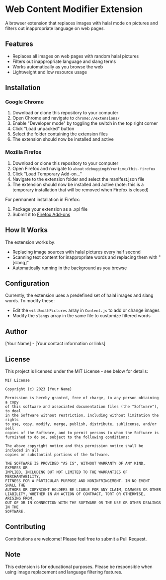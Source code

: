 # Web Content Modifier Extension

A browser extension that replaces images with halal mode on pictures and filters out inappropriate language on web pages.

## Features

- Replaces all images on web pages with random halal pictures
- Filters out inappropriate language and slang terms
- Works automatically as you browse the web
- Lightweight and low resource usage

## Installation

### Google Chrome

1. Download or clone this repository to your computer
2. Open Chrome and navigate to `chrome://extensions/`
3. Enable "Developer mode" by toggling the switch in the top right corner
4. Click "Load unpacked" button
5. Select the folder containing the extension files
6. The extension should now be installed and active

### Mozilla Firefox

1. Download or clone this repository to your computer
2. Open Firefox and navigate to `about:debugging#/runtime/this-firefox`
3. Click "Load Temporary Add-on..."
4. Navigate to the extension folder and select the manifest.json file
5. The extension should now be installed and active (note: this is a temporary installation that will be removed when Firefox is closed)

For permanent installation in Firefox:

1. Package your extension as a .xpi file
2. Submit it to [Firefox Add-ons](https://addons.mozilla.org/developers/)

## How It Works

The extension works by:

- Replacing image sources with halal pictures every half second
- Scanning text content for inappropriate words and replacing them with "[slang]"
- Automatically running in the background as you browse

## Configuration

Currently, the extension uses a predefined set of halal images and slang words. To modify these:

- Edit the `willSmithPictures` array in `Content.js` to add or change images
- Modify the `slangs` array in the same file to customize filtered words

## Author

[Your Name] - [Your contact information or links]

## License

This project is licensed under the MIT License - see below for details:

```
MIT License

Copyright (c) 2023 [Your Name]

Permission is hereby granted, free of charge, to any person obtaining a copy
of this software and associated documentation files (the "Software"), to deal
in the Software without restriction, including without limitation the rights
to use, copy, modify, merge, publish, distribute, sublicense, and/or sell
copies of the Software, and to permit persons to whom the Software is
furnished to do so, subject to the following conditions:

The above copyright notice and this permission notice shall be included in all
copies or substantial portions of the Software.

THE SOFTWARE IS PROVIDED "AS IS", WITHOUT WARRANTY OF ANY KIND, EXPRESS OR
IMPLIED, INCLUDING BUT NOT LIMITED TO THE WARRANTIES OF MERCHANTABILITY,
FITNESS FOR A PARTICULAR PURPOSE AND NONINFRINGEMENT. IN NO EVENT SHALL THE
AUTHORS OR COPYRIGHT HOLDERS BE LIABLE FOR ANY CLAIM, DAMAGES OR OTHER
LIABILITY, WHETHER IN AN ACTION OF CONTRACT, TORT OR OTHERWISE, ARISING FROM,
OUT OF OR IN CONNECTION WITH THE SOFTWARE OR THE USE OR OTHER DEALINGS IN THE
SOFTWARE.
```

## Contributing

Contributions are welcome! Please feel free to submit a Pull Request.

## Note

This extension is for educational purposes. Please be responsible when using image replacement and language filtering features.
